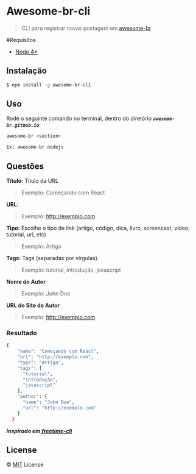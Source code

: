 # Awesome-br-cli
> CLI para registrar novas postagem em [awesome-br](https://github.com/awesome-br)

#Requisitos
- [Node 4+](http://nodejs.org)

## Instalação

```bash
$ npm install -g awesome-br-cli

```

## Uso

Rode o seguinte comando no terminal, dentro do diretório **_`awesome-br.github.io`_**:

```bash
awesome-br <section>

Ex: awesome-br nodejs
```

## Questões

**Título:** Título da URL
> Exemplo: Começando com React

**URL**:
> Exemplo: http://exemplo.com

**Tipo:** Escolhe o tipo de link (artigo, código, dica, livro, screencast, vídeo, tutorial, url, etc)
> Exemplo: Artigo

**Tags:** Tags (separadas por vírgulas).
> Exemplo: tutorial, introdução, javascript

**Nome do Autor**
> Exemplo: John Doe

**URL do Site do Autor**
> Exemplo: http://exemplo.com

### Resultado
```bash
{
    "name": "Começando com React",
    "url": "http://exemplo.com",
    "type": "Artigo",
    "tags": [
      "tutorial",
      "introdução",
      "javascript"
    ],
    "author": {
      "name": "John Doe",
      "url": "http://exemplo.com"
    }
  }
```
***Inspirado em _[freetime-cli](https://github.com/free-time/freetime-cli)_***

## License

&copy; [MIT](LICENSE) License
